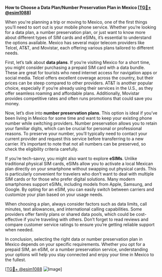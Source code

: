 **How to Choose a Data Plan/Number Preservation Plan in Mexico [[TG💪+ @esim1088](https://t.me/s/esim1088)]**

When you're planning a trip or moving to Mexico, one of the first things you’ll need to sort out is your mobile phone service. Whether you’re looking for a data plan, a number preservation plan, or just want to know more about different types of SIM cards and eSIMs, it’s essential to understand the options available. Mexico has several major telecom providers like Telcel, AT&T, and Movistar, each offering various plans tailored to different needs.

First, let’s talk about **data plans**. If you’re visiting Mexico for a short time, you might consider purchasing a prepaid SIM card with a data bundle. These are great for tourists who need internet access for navigation apps or social media. Telcel offers excellent coverage across the country, but their prices can be steep compared to other providers. AT&T is another popular choice, especially if you’re already using their services in the U.S., as they offer seamless roaming and affordable plans. Additionally, Movistar provides competitive rates and often runs promotions that could save you money.

Now, let’s dive into **number preservation plans**. This option is ideal if you’ve been living in Mexico for some time and want to keep your existing phone number while switching providers. Number preservation allows you to retain your familiar digits, which can be crucial for personal or professional reasons. To preserve your number, you’ll typically need to contact your current provider and request this service before transferring to a new carrier. It’s important to note that not all numbers can be preserved, so check the eligibility criteria carefully.

If you’re tech-savvy, you might also want to explore **eSIMs**. Unlike traditional physical SIM cards, eSIMs allow you to activate a local Mexican plan directly on your smartphone without swapping out physical cards. This is particularly convenient for travelers who don’t want to deal with multiple SIM cards or for those who prefer digital solutions. Many modern smartphones support eSIMs, including models from Apple, Samsung, and Google. By opting for an eSIM, you can easily switch between carriers and customize your plan based on your usage needs.

When choosing a plan, always consider factors such as data limits, call minutes, text allowances, and international calling capabilities. Some providers offer family plans or shared data pools, which could be cost-effective if you’re traveling with others. Don’t forget to read reviews and compare customer service ratings to ensure you’re getting reliable support when needed.

In conclusion, selecting the right data or number preservation plan in Mexico depends on your specific requirements. Whether you opt for a prepaid SIM, an eSIM, or a number preservation service, understanding your options will help you stay connected and enjoy your time in Mexico to the fullest.

[[TG💪+ @esim1088](https://t.me/s/esim1088) ![Image](https://i.postimg.cc/Y0z9fWf4/image.png)]